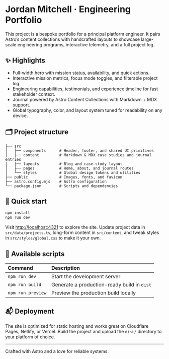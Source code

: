 # Jordan Mitchell · Engineering Portfolio

This project is a bespoke portfolio for a principal platform engineer. It pairs Astro’s
content collections with handcrafted layouts to showcase large-scale engineering programs,
interactive telemetry, and a full project log.

## ✨ Highlights

- Full-width hero with mission status, availability, and quick actions.
- Interactive mission metrics, focus mode toggles, and filterable project log.
- Engineering capabilities, testimonials, and experience timeline for fast stakeholder context.
- Journal powered by Astro Content Collections with Markdown + MDX support.
- Global typography, color, and layout system tuned for readability on any device.

## 🗂️ Project structure

```
├── src
│   ├── components      # Header, footer, and shared UI primitives
│   ├── content         # Markdown & MDX case studies and journal entries
│   ├── layouts         # Blog and case-study layout
│   ├── pages           # Home, about, and journal routes
│   └── styles          # Global design tokens and utilities
├── public              # Images, fonts, and favicon
├── astro.config.mjs    # Astro configuration
└── package.json        # Scripts and dependencies
```

## 🚀 Quick start

```bash
npm install
npm run dev
```

Visit <http://localhost:4321> to explore the site. Update project data in `src/data/projects.ts`,
long-form content in `src/content`, and tweak styles in `src/styles/global.css` to make it your own.

## 🧰 Available scripts

| Command           | Description                                |
| :---------------- | :----------------------------------------- |
| `npm run dev`     | Start the development server               |
| `npm run build`   | Generate a production-ready build in `dist` |
| `npm run preview` | Preview the production build locally        |

## 📬 Deployment

The site is optimized for static hosting and works great on Cloudflare Pages, Netlify, or
Vercel. Build the project and upload the `dist/` directory to your platform of choice.

---

Crafted with Astro and a love for reliable systems.
